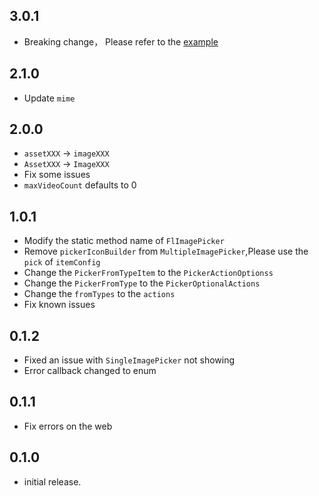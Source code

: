 ## 3.0.1

* Breaking change， Please refer to
  the [example](https://github.com/Wayaer/fl_assets_picker/blob/main/fl_image_picker/example/lib/main.dart)

## 2.1.0

* Update `mime`

## 2.0.0

* `assetXXX` -> `imageXXX`
* `AssetXXX` -> `ImageXXX`
* Fix some issues
* `maxVideoCount` defaults to 0

## 1.0.1

* Modify the static method name of `FlImagePicker`
* Remove `pickerIconBuilder` from `MultipleImagePicker`,Please use the `pick` of `itemConfig`
* Change the `PickerFromTypeItem` to the `PickerActionOptionss`
* Change the `PickerFromType` to the `PickerOptionalActions`
* Change the `fromTypes` to the `actions`
* Fix known issues

## 0.1.2

* Fixed an issue with `SingleImagePicker` not showing
* Error callback changed to enum

## 0.1.1

* Fix errors on the web

## 0.1.0

* initial release.

